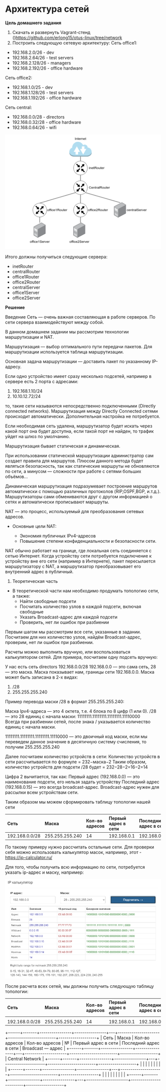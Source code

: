 # Архитектура сетей

**Цель домашнего задания**

1. Скачать и развернуть Vagrant-стенд ()https://github.com/erlong15/otus-linux/tree/network
2. Построить следующую сетевую архитектуру:
Сеть office1:
- 192.168.2.0/26      - dev
- 192.168.2.64/26     - test servers
- 192.168.2.128/26    - managers
- 192.168.2.192/26    - office hardware

Сеть office2:
- 192.168.1.0/25      - dev
- 192.168.1.128/26    - test servers
- 192.168.1.192/26    - office hardware

Сеть central:
- 192.168.0.0/28     - directors
- 192.168.0.32/28    - office hardware
- 192.168.0.64/26    - wifi

![Alt text](https://github.com/lettache/Otus-Administrator-Linux-Pro-Kryuchkov_VV/blob/master/labs/lab18/images/image.png)

Итого должны получиться следующие сервера:
- inetRouter
- centralRouter
- office1Router
- office2Router
- centralServer
- office1Server
- office2Server

**Решение**

Введение
Сеть — очень важная составляющая в работе серверов. По сети сервера взаимодействуют между собой. 

В данном домашнем задании мы рассмотрим технологии маршрутизации и NAT.

Маршрутизация — выбор оптимального пути передачи пакетов. Для маршрутизации используется таблица маршрутизации. 

Основная задача маршрутизации — доставить пакет по указанному IP-адресу. 

Если одно устройство имеет сразу несколько подсетей, например в сервере есть 2 порта с адресами:
1. 192.168.1.10/24
2. 10.10.12.72/24

то, такие сети называются непосредственно подключенными (Directly connected networks). Маршрутизация между Directly Connected сетями происходит автоматически. Дополнительная настройка не потребуется. 

Если необходимая сеть удалена, маршрутизатор будет искать через какой порт она будет доступна, если такой порт не найден, то трафик уйдет на шлюз по умолчанию. 

Маршрутизация бывает статическая и динамическая.

При использовании статической маршрутизации администратор сам создает правила для маршрутов. Плюсом данного метода будет являться безопасность, так как статические маршруты не обновляются по сети, а минусом — сложности при работе с сетями больших объёмов…

Динамическая маршрутизация подразумевает построение маршрутов автоматически с помощью различных протоколов (RIP,OSPF,BGP, и.т.д.). Маршрутизаторы сами обмениваются друг с другом информацией о сетях и автоматически прописывают маршруты.

NAT — это процесс, используемый для преобразования сетевых адресов. 

* Основные цели NAT:

    * Экономия публичных IPv4-адресов 
    * Повышение степени конфиденциальности и безопасности сети. 

NAT обычно работает на границе, где локальная сеть соединяется с сетью Интернет. Когда устройству сети потребуется подключение к устройству вне его сети (например в Интернете), пакет пересылается маршрутизатору с NAT, а маршрутизатор преобразовывает его внутренний адрес в публичный.

1. Теоретическая часть

* В теоретической части нам необходимо продумать топологию сети, а также:
    * Найти свободные подсети
    * Посчитать количество узлов в каждой подсети, включая свободные
    * Указать Broadcast-адрес для каждой подсети
    * Проверить, нет ли ошибок при разбиении

Первым шагом мы рассмотрим все сети, указанные в задании. Посчитаем для них количество узлов, найдём Broadcast-адрес, проверим, нет ли ошибок при разбиении.

Расчеты можно выполнить вручную, или воспользоваться калькулятором сетей. Для примера, посчитаем одну подсеть вручную:

У нас есть сеть directors 192.168.0.0/28
192.168.0.0 — это сама сеть, 28 — это маска. Маска показывает нам, границы сети 192.168.0.0. Маска может быть записана в 2-х видах: 
1) /28
2) 255.255.255.240

Пример перевода маски /28 в формат 255.255.255.240:

Маска Ipv4-адреса — это 4 октета, т.е. 4 блока по 8 цифр (1 или 0). 
/28 — это 28 единиц с начала маски: 11111111.11111111.11111111.11110000  
Всегда при разбиении сетей, после знака / указывается количество единиц с начала маски.

11111111.11111111.11111111.11110000 — это двоичный код маски, если мы переведем данное значение в десятичную систему счисления, то получим 255.255.255.240

Далее посчитаем количество устройств в сети: 
Количество устройств в сети рассчитывается по формуле = 232−маска−2
Таким образом, количество устройств для подсети /28 будет = 232−28−2=16−2=14

Цифра 2 вычитается, так как:
Первый адрес (192.168.0.0) — это наименование подсети, его нельзя задать устройству
Последний адрес (192.168.0.15) — это всегда broadcast-адрес. Broadcast-адрес нужен для рассылки всем устройствам сети. 

Таким образом мы можем сформировать таблицу топологии нашей сети

| Сеть          | Маска              | Кол-во адресов        | Первый адрес в сети| Последний адрес в сети | Broadcast — адрес      |
| :-------------|:------------------ | :---------------------|:-------------------|:-----------------------| :----------------------|
| 192.168.0.0/28| 255.255.255.240    | 14                    | 192.168.0.1        | 192.168.0.14           | 192.168.0.15           |

По такому примеру нужно рассчитать остальные сети. Для проверки себя можно использовать калькулятор масок, например, этот - https://ip-calculator.ru/ 

Для того, чтобы получить всю информацию по сети, потребуется указать ip-адрес и маску, например:

![Alt text](image-1.png)

После расчета всех сетей, мы должны получить следующую таблицу топологии:

| Сеть          | Маска              | Кол-во адресов        | Первый адрес в сети| Последний адрес в сети | Broadcast — адрес      |
| :-------------|:------------------ | :---------------------|:-------------------|:-----------------------| :----------------------|
|                                                                                                                                   |
| 192.168.0.0/28| 255.255.255.240    | 14                    | 192.168.0.1        | 192.168.0.14           | 192.168.0.15           |



+------+-------+----------------+----------------+---+---------------------+------------------------+-------------------+
| Сеть | Маска | Кол-во адресов | Кол-во адресов | № | Первый адрес в сети | Последний адрес в сети | Broadcast — адрес |
+------+-------+----------------+----------------+---+---------------------+------------------------+-------------------+
|                                                    Central Network                                                    |
+------+-------+----------------+----------------+---+---------------------+------------------------+-------------------+
|      |       |                |                |   |                     |                        |                   |
+------+-------+----------------+----------------+---+---------------------+------------------------+-------------------+
|      |       |                |                |   |                     |                        |                   |
+------+-------+----------------+----------------+---+---------------------+------------------------+-------------------+




















